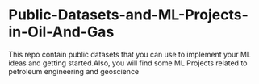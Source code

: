 # Public-Datasets-and-ML-Projects-in-Oil-And-Gas
This repo contain public datasets that you can use to implement your ML ideas and getting started.Also, you will find some ML Projects related to petroleum engineering and geoscience 
